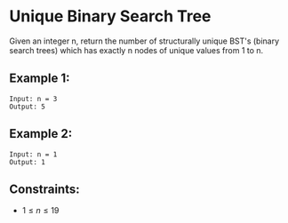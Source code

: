 # Unique Binary Search Tree

Given an integer n, return the number of structurally unique BST's (binary  
search trees) which has exactly n nodes of unique values from 1 to n.

 

## Example 1:

    Input: n = 3
    Output: 5

## Example 2:

    Input: n = 1
    Output: 1

 

## Constraints:

* $1 \le n \le 19$

